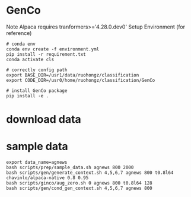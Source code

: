 # GenCo

Note Alpaca requires tranformers>='4.28.0.dev0'
Setup Environment (for reference)
```
# conda env
conda env create -f environment.yml
pip install -r requirement.txt
conda activate cls

# correctly config path
export BASE_DIR=/usr1/data/ruohongz/classification
export CODE_DIR=/usr0/home/ruohongz/classification/GenCo

# install GenCo package
pip install -e .
```


# download data

# sample data
```
export data_name=agnews
bash scripts/prep/sample_data.sh agnews 800 2000
bash scripts/gen/generate_context.sh 4,5,6,7 agnews 800 t0.8l64 chavinlo/alpaca-native 0.8 0.95
bash scripts/ginco/aug_zero.sh 0 agnews 800 t0.8l64 128
bash scripts/gen/cond_gen_context.sh 4,5,6,7 agnews 800
```

